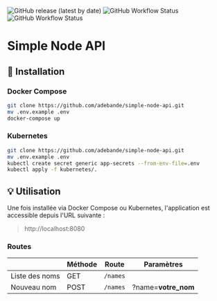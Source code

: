 ![GitHub release (latest by date)](https://img.shields.io/github/v/release/adebande/simple-node-api) ![GitHub Workflow Status](https://img.shields.io/github/workflow/status/adebande/simple-node-api/Deploy) ![GitHub Workflow Status](https://img.shields.io/github/workflow/status/adebande/simple-node-api/Test?label=test)

# Simple Node API

## :rocket: Installation 

### Docker Compose
```bash
git clone https://github.com/adebande/simple-node-api.git
mv .env.example .env
docker-compose up
```
### Kubernetes
```bash
git clone https://github.com/adebande/simple-node-api.git
mv .env.example .env
kubectl create secret generic app-secrets --from-env-file=.env
kubectl apply -f kubernetes/.
```

## :bulb: Utilisation

Une fois installée via Docker Compose ou Kubernetes, l'application est accessible depuis l'URL suivante :

> http://localhost:8080

### Routes 

|                |Méthode      |Route        |Paramètres          |
|----------------|-------------|----------   |--------------------|
|Liste des noms  |GET          |`/names`     |                    |
|Nouveau nom     |POST         |`/names`     |?name=**votre_nom** |